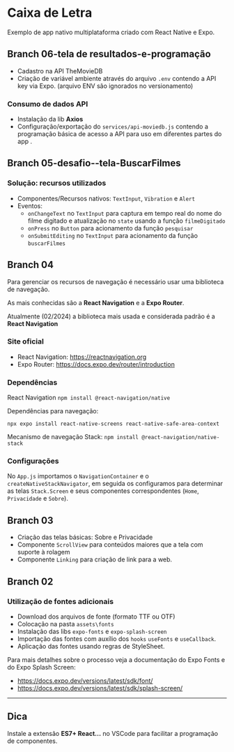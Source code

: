 # Caixa de Letra

Exemplo de app nativo multiplataforma criado com React Native e Expo.

## Branch 06-tela de resultados-e-programação

- Cadastro na API TheMovieDB
- Criação de variável ambiente através do arquivo `.env`
  contendo a API key via Expo. (arquivo ENV são ignorados no versionamento)

### Consumo de dados API

- Instalação da lib **Axios**
- Configuração/exportação do `services/api-moviedb.js` contendo a programação básica de acesso a API para uso em diferentes partes do app .

## Branch 05-desafio--tela-BuscarFilmes

### Solução: recursos utilizados

- Componentes/Recursos nativos: `TextInput`, `Vibration` e `Alert`
- Eventos:
  - `onChangeText` no `TextInput` para captura em tempo real do nome do filme digitado e atualização no `state` usando a função `filmeDigitado`
  - `onPress` no `Button` para acionamento da função `pesquisar`
  - `onSubmitEditing` no `TextInput` para acionamento da função `buscarFilmes`

## Branch 04

Para gerenciar os recursos de navegação é necessário usar uma biblioteca de navegação.

As mais conhecidas são a **React Navigation** e a **Expo Router**.

Atualmente (02/2024) a biblioteca mais usada e considerada padrão é a **React Navigation**

### Site oficial

- React Navigation: https://reactnavigation.org
- Expo Router: https://docs.expo.dev/router/introduction

### Dependências

React Navigation `npm install @react-navigation/native`

Dependências para navegação:

`npx expo install react-native-screens react-native-safe-area-context`

Mecanismo de navegação Stack: `npm install @react-navigation/native-stack`

### Configurações

No `App.js` importamos o `NavigationContainer` e o `createNativeStackNavigator`, em seguida os configuramos para determinar as telas `Stack.Screen` e seus componentes correspondentes (`Home`, `Privacidade` e `Sobre`).

## Branch 03

- Criação das telas básicas: Sobre e Privacidade
- Componente `ScrollView` para conteúdos maiores que a tela com suporte à rolagem
- Componente `Linking` para criação de link para a web.

## Branch 02

### Utilização de fontes adicionais

- Download dos arquivos de fonte (formato TTF ou OTF)
- Colocação na pasta `assets\fonts`
- Instalação das libs `expo-fonts` e `expo-splash-screen`
- Importação das fontes com auxílio dos `hooks` `useFonts` e `useCallback`.
- Aplicação das fontes usando regras de StyleSheet.

Para mais detalhes sobre o processo veja a documentação do Expo Fonts e do Expo Splash Screen:

- https://docs.expo.dev/versions/latest/sdk/font/
- https://docs.expo.dev/versions/latest/sdk/splash-screen/

---

## Dica

Instale a extensão **ES7+ React...** no VSCode para facilitar a programação de componentes.
